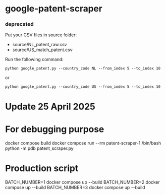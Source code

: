 # google-patent-scraper
### deprecated

Put your CSV files in source folder:
- source/NL_patent_raw.csv
- source/US_match_patent.csv

Run the following command:
```
python google_patent.py --country_code NL --from_index 5 --to_index 10
```
or
```
python google_patent.py --country_code US --from_index 5 --to_index 10
```

# Update 25 April 2025

# For debugging purpose
docker compose build
docker compose run --rm patent-scraper-1 /bin/bash
python -m pdb patent_scraper.py


# Production script
BATCH_NUMBER=1 docker compose up --build
BATCH_NUMBER=2 docker compose up --build
BATCH_NUMBER=3 docker compose up --build